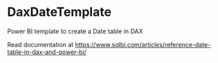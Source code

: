 # DaxDateTemplate
Power BI template to create a Date table in DAX

Read documentation at https://www.sqlbi.com/articles/reference-date-table-in-dax-and-power-bi/

